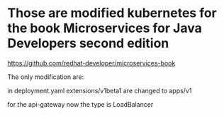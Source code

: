 # Those are modified kubernetes for the book Microservices for Java Developers second edition
 https://github.com/redhat-developer/microservices-book
 
 The only modification are:
 
 in deployment.yaml extensions/v1beta1 are changed to apps/v1
 
 for the api-gateway now the type is LoadBalancer
 
 
